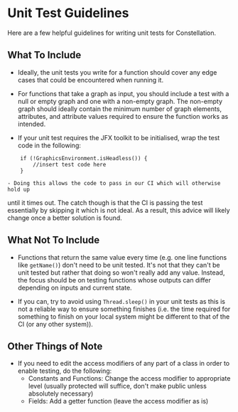 # Unit Test Guidelines

Here are a few helpful guidelines for writing unit tests for Constellation.

## What To Include

- Ideally, the unit tests you write for a function should cover any edge cases 
that could be encountered when running it.

- For functions that take a graph as input, you should include a test with a 
null or empty graph and one with a non-empty graph. The non-empty graph should 
ideally contain the minimum number of graph elements, attributes, and attribute 
values required to ensure the function works as intended.

- If your unit test requires the JFX toolkit to be initialised, wrap the test 
code in the following:
```
    if (!GraphicsEnvironment.isHeadless()) {
        //insert test code here
    }
```
    
    - Doing this allows the code to pass in our CI which will otherwise hold up 
until it times out. The catch though is that the CI is passing the test 
essentially by skipping it which is not ideal. As a result, this advice will 
likely change once a better solution is found.

## What Not To Include

- Functions that return the same value every time (e.g. one line functions like 
`getName()`) don't need to be unit tested. It's not that they can't be unit 
tested but rather that doing so won't really add any value. Instead, the focus 
should be on testing functions whose outputs can differ depending on inputs and 
current state.

- If you can, try to avoid using `Thread.sleep()` in your unit tests as this is 
not a reliable way to ensure something finishes (i.e. the time required for 
something to finish on your local system might be different to that of the CI 
(or any other system)).

## Other Things of Note

- If you need to edit the access modifiers of any part of a class in order to 
enable testing, do the following:
    - Constants and Functions: Change the access modifier to appropriate level 
(usually protected will suffice, don't make public unless absolutely necessary)
    - Fields: Add a getter function (leave the access modifier as is)
